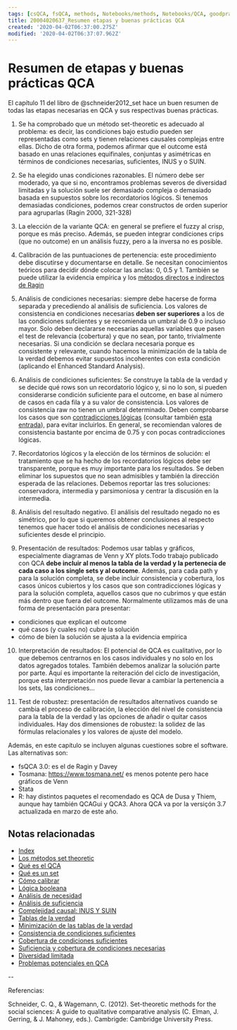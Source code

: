 ```yaml
---
tags: [csQCA, fsQCA, methods, Notebooks/methods, Notebooks/QCA, goodpractices]
title: 20004020637_Resumen etapas y buenas prácticas QCA
created: '2020-04-02T06:37:00.275Z'
modified: '2020-04-02T06:37:07.962Z'
---
```


# Resumen de etapas y buenas prácticas QCA

El capítulo 11 del libro de @schneider2012_set hace un buen resumen de todas las etapas necesarias en QCA y sus respectivas buenas prácticas.

1. Se ha comprobado que un método set-theoretic es adecuado al problema: es decir, las condiciones bajo estudio pueden ser representadas como sets y tienen relaciones causales complejas entre ellas. Dicho de otra forma, podemos afirmar que el outcome está basado en unas relaciones equifinales, conjuntas y asimétricas en términos de condiciones necesarias, suficientes, INUS y o SUIN.

2. Se ha elegido unas condiciones razonables. El número debe ser moderado, ya que si no, encontramos problemas severos de diversidad limitadas y la solución suele ser demasiado compleja o demasiado basada en supuestos sobre los recordatorios lógicos. Si tenemos demasiadas condiciones, podemos crear constructos de orden superior para agruparlas (Ragin 2000, 321-328)

3. La elección de la variante QCA: en general se prefiere el fuzzy al crisp, porque es más preciso. Además, se pueden integrar condiciones crips (que no outcome) en un análisis fuzzy, pero a la inversa no es posible.

4. Calibración de las puntuaciones de pertenencia: este procedimiento debe discutirse y documentarse en detalle. Se necesitan conocimientos teóricos para decidir dónde colocar las anclas: 0, 0.5 y 1. También se puede utilizar la evidencia empírica y los [métodos directos e indirectos de Ragin](2003221733_calibracion_sets.md)

5. Análisis de condiciones necesarias: siempre debe hacerse de forma separada y precediendo al análisis de suficiencia. Los valores de consistencia en condiciones necesarias **deben ser superiores** a los de las condiciones sufciientes y se recomienda un umbral de 0.9 o incluso mayor. Solo deben declararse necesarias aquellas variables que pasen el test de relevancia (cobertura) y que no sean, por tanto, trivialmente necesarias. Si una condición se declara necesaria porque es consistente y relevante, cuando hacemos la minimización de la tabla de la verdad debemos evitar supuestos incoherentes con esta condición (aplicando el Enhanced Standard Analysis).

6. Análisis de condiciones suficientes: Se construye la tabla de la verdad y se decide qué rows son un recordatorio lógico y, si no lo son, si pueden considerarse condición suficiente para el outcome, en base al número de casos en cada fila y a su valor de consistencia. Los valores de consistencia raw no tienen un umbral determinado. Deben comprobarse los casos que son [contradicciones lógicas](2003280813_consistencia_qca.md) (consultar también [esta entrada](2003311642_resumen_algoritmo_tabla_verdad.md)), para evitar incluirlos. En general, se recomiendan valores de consistencia bastante por encima de 0.75 y con pocas contradicciones lógicas.

7. Recordatorios lógicos y la elección de los términos de solución: el tratamiento que se ha hecho de los recordatorios lógicos debe ser transparente, porque es muy importante para los resultados. Se deben eliminar los supuestos que no sean admisibles y también la dirección esperada de las relaciones. Debemos reportar las tres soluciones: conservadora, intermedia y parsimoniosa y centrar la discusión en la intermedia.

8. Análisis del resultado negativo. El análisis del resultado negado no es simétrico, por lo que si queremos obtener conclusiones al respecto tenemos que hacer todo el análisis de condiciones necesarias y suficientes desde el principio.

9. Presentación de resultados: Podemos usar tablas y gráficos, especialmente diagramas de Venn y XY plots.Todo trabajo publicado con QCA **debe incluir al menos la tabla de la verdad y la pertenecia de cada caso a los single sets y al outcome**. Además, para cada path y para la solución completa, se debe incluir consistencia y cobertura, los casos únicos cubiertos y los casos que son contradicciones lógicas y para la solución completa, aquellos casos que no cubrimos y que están más dentro que fuera del outcome. Normalmente utilizamos más de una forma de presentación para presentar:
- condiciones que explican el outcome
- qué casos (y cuales no) cubre la solución
- cómo de bien la solución se ajusta a la evidencia empírica

10. Interpretación de resultados: El potencial de QCA es cualitativo, por lo que debemos centrarnos en los casos individuales y no solo en los datos agregados totales. También debemos analizar la solución parte por parte. Aquí es importante la reiteración del ciclo de investigación, porque esta interpretación nos puede llevar a cambiar la pertenencia a los sets, las condiciones...

11. Test de robustez: presentación de resultados alternativos cuando se cambia el proceso de calibración, la elección del nivel de consistencia para la tabla de la verdad y las opciones de añadir o quitar casos individuales. Hay dos dimensiones de robustez: la solidez de las fórmulas relacionales y los valores de ajuste del modelo.

Además, en este capítulo se incluyen algunas cuestiones sobre el software. Las alternativas son:
- fsQCA 3.0: es el de Ragin y Davey
- Tosmana: https://www.tosmana.net/ es menos potente pero hace gráficos de Venn
- Stata
- R: hay distintos paquetes el recomendado es QCA de Dusa y Thiem, aunque hay también QCAGui y QCA3. Ahora QCA va por la versiçón 3.7 actualizada en marzo de este año.

 ## Notas relacionadas

- [Index](_2003101705_index.md)
- [Los métodos set theoretic](2003212003_set_theoretic_methods.md)
- [Qué es el QCA](2003212024_qca_descripcion.md)
- [Qué es un set](2003221713_setdefinition_qca.md)
- [Cómo calibrar](2003221733_calibracion_sets.md)
- [Lógica booleana](2003231138_operaciones_boleanas.md)
- [Análisis de necesidad](2003241901_condicionnecesidadqca.md)
- [Análisis de suficiencia](2003241628_analisissuficiencia_qca.md)
- [Complejidad causal: INUS Y SUIN](2003250705_causalcomplexity.md)
- [Tablas de la verdad](2003261610_minimizacion_tabladelaverdad.md)
- [Minimización de las tablas de la verdad](2003261610_minimizacion_tabladelaverdad.md)
- [Consistencia de condiciones suficientes](2003280813_consistencia_qca.md)
- [Cobertura de condiciones suficientes](2003280911_cobertura_solucionsuficiente.md)
- [Suficiencia y cobertura de condiciones necesarias](2003290828_consistencia_cobertura_condiciones_necesarias.md)
- [Diversidad limitada](2003300812_diversidad_limitada_qca.md)
- [Problemas potenciales en QCA](2004020637_problemas_potenciales_QCA_extensiones.md)

--

Referencias:

Schneider, C. Q., & Wagemann, C. (2012). Set-theoretic methods for the social sciences: A guide to qualitative comparative analysis (C. Elman, J. Gerring, & J. Mahoney, eds.). Cambrigde: Cambridge University Press.


